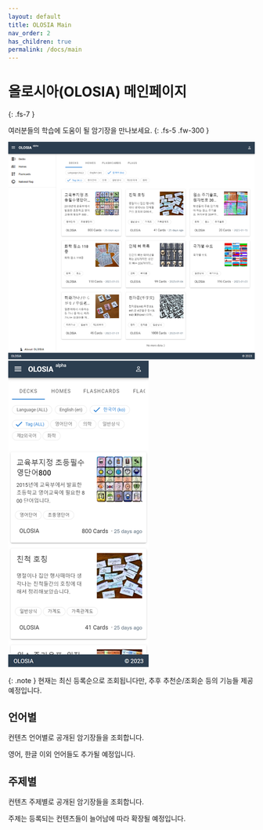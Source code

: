 ```yaml
---
layout: default
title: OLOSIA Main
nav_order: 2
has_children: true
permalink: /docs/main
---
```


# 올로시아(OLOSIA) 메인페이지
{: .fs-7 }

여러분들의 학습에 도움이 될 암기장을 만나보세요.
{: .fs-5 .fw-300 }

![decks-pc](/assets/images/decks-pc.png)
![decks-mobile](/assets/images/decks-mobile.png)

{: .note }
현재는 최신 등록순으로 조회됩니다만, 추후 추천순/조회순 등의 기능들 제공 예정입니다.

## 언어별

컨텐츠 언어별로 공개된 암기장들을 조회합니다.

영어, 한글 이외 언어들도 추가될 예정입니다.

## 주제별

컨텐츠 주제별로 공개된 암기장들을 조회합니다.

주제는 등록되는 컨텐츠들이 늘어남에 따라 확장될 예정입니다.
